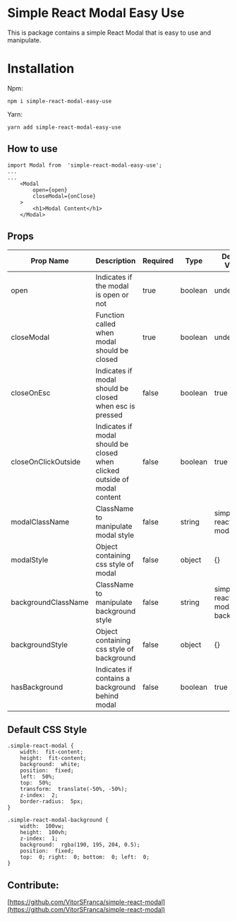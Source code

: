 # Simple React Modal Easy Use

This is package contains a simple React Modal that is easy to use and manipulate.

# Installation
Npm:

    npm i simple-react-modal-easy-use
Yarn:

    yarn add simple-react-modal-easy-use

## How to use

    import Modal from  'simple-react-modal-easy-use';
    ...
	...
	    <Modal
			open={open}
			closeModal={onClose}
		>
			<h1>Modal Content</h1>
		</Modal>

## Props

| Prop Name | Description | Required | Type | Default Value |
|--|--|--|--|--|
| open | Indicates if the modal is open or not | true| boolean | undefined
| closeModal| Function called when modal should be closed | true | boolean | undefined 
| closeOnEsc| Indicates if modal should be closed when esc is pressed | false | boolean | true
| closeOnClickOutside| Indicates if modal should be closed when clicked outside of modal content | false | boolean | true
| modalClassName| ClassName to manipulate modal style | false | string | simple-react-modal
| modalStyle| Object containing css style of modal | false | object | {}
| backgroundClassName| ClassName to manipulate background style | false | string | simple-react-modal-background
| backgroundStyle| Object containing css style of background| false | object | {}
| hasBackground| Indicates if contains a background behind modal | false | boolean | true


## Default CSS Style

    .simple-react-modal {
		width:  fit-content;
		height:  fit-content;
		background:  white;
		position:  fixed;
		left:  50%;
		top:  50%;
		transform:  translate(-50%, -50%);
		z-index:  2;
		border-radius:  5px;
	}
		
	.simple-react-modal-background {
		width:  100vw;
		height:  100vh;
		z-index:  1;
		background:  rgba(190, 195, 204, 0.5);
		position:  fixed;
		top:  0; right:  0; bottom:  0; left:  0;
	}

## Contribute:

[https://github.com/VitorSFranca/simple-react-modal](https://github.com/VitorSFranca/simple-react-modal)
